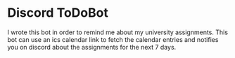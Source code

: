 # Discord ToDoBot 
I wrote this bot in order to remind me about my university assignments. This bot can use an ics calendar link to fetch the calendar entries and notifies you on discord about the assignments for the next 7 days.
